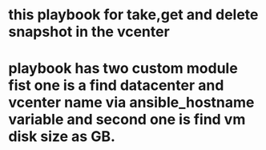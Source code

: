 # this playbook for take,get and delete snapshot in the vcenter
# playbook has two custom module fist one is a find datacenter and vcenter name via ansible_hostname variable and second one is find vm disk size as GB.
